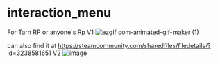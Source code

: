 # interaction_menu
For Tarn RP or anyone's Rp
V1 ![ezgif com-animated-gif-maker (1)](https://github.com/ISA420-1/interaction-menu/assets/168322041/170bb2d9-fda9-41ca-baa3-5f109da183bd)

can also find it at https://steamcommunity.com/sharedfiles/filedetails/?id=3238581651
V2 
![image](https://github.com/ISA420-1/interaction-menu/assets/168322041/2c6083f1-5398-4004-856c-2669fbdcb054)

